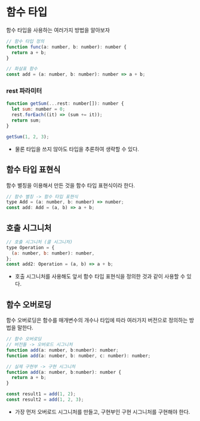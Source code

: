 # 함수 타입

함수 타입을 사용하는 여러가지 방법을 알아보자

```javascript
// 함수 타입 정의
function func(a: number, b: number): number {
  return a + b;
}

// 화살표 함수
const add = (a: number, b: number): number => a + b;
```

### rest 파라미터

```javascript
function getSum(...rest: number[]): number {
  let sum: number = 0;
  rest.forEach((it) => (sum += it));
  return sum;
}

getSum(1, 2, 3);
```

- 물론 타입을 쓰지 않아도 타입을 추론하여 생략할 수 있다.

## 함수 타입 표현식

함수 별칭을 이용해서 만든 것을 함수 타입 표현식이라 한다.

```javascript
// 함수 별칭 -> 함수 타입 표현식
type Add = (a: number, b: number) => number;
const add: Add = (a, b) => a + b;
```

## 호출 시그니처

```javascript
// 호출 시그니처 (콜 시그니처)
type Operation = {
  (a: number, b: number): number,
};
const add2: Operation = (a, b) => a + b;
```

- 호출 시그니처를 사용해도 앞서 함수 타입 표현식을 정의한 것과 같이 사용할 수 있다.

## 함수 오버로딩

함수 오버로딩은 함수를 매개변수의 개수나 타입에 따라 여러가지 버전으로 정의하는 방법을 말한다.

```javascript
// 함수 오버로딩
// 버전들 -> 오버로드 시그니처
function add(a: number, b:number): number;
function add(a: number, b: number, c: number): number;

// 실제 구현부 -> 구현 시그니처
function add(a: number, b:number): number {
  return a + b;
}

const result1 = add(1, 2);
const result2 = add(1, 2, 3);
```

- 가장 먼저 오버로드 시그니처를 만들고, 구현부인 구현 시그니처를 구현해야 한다.
